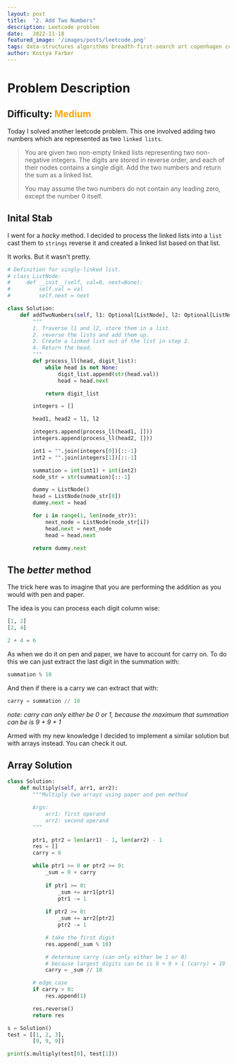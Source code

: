 ```yaml
---
layout:	post
title:	"2. Add Two Numbers"
description: Leetcode problem 
date:	2022-11-18
featured_image: '/images/posts/leetcode.png'
tags: data-structures algorithms breadth-first-search art copenhagen contemporary
author: Kostya Farber
---
```


# Problem Description
## Difficulty: <span style="color:orange">Medium</span>
Today I solved another leetcode problem. This one involved adding two numbers which are represented as two `linked lists`.

> You are given two non-empty linked lists representing two non-negative integers. The digits are stored in reverse order, and each of their nodes contains a single digit. Add the two numbers and return the sum as a linked list. 
> 
> You may assume the two numbers do not contain any leading zero, except the number 0 itself.

## Inital Stab
I went for a *hacky* method. I decided to process the linked lists into a `list` cast them to `strings` reverse it and created a linked list based on that list.

It works. But it wasn't pretty.

```python
# Definition for singly-linked list.
# class ListNode:
#     def __init__(self, val=0, next=None):
#         self.val = val
#         self.next = next

class Solution:
    def addTwoNumbers(self, l1: Optional[ListNode], l2: Optional[ListNode]) -> Optional[ListNode]:
        """
        1. Traverse l1 and l2, store them in a list.
        2. reverse the lists and add them up.
        3. Create a linked list out of the list in step 2.
        4. Return the head.
        """
        def process_ll(head, digit_list):
            while head is not None:
                digit_list.append(str(head.val))
                head = head.next

            return digit_list

        integers = []

        head1, head2 = l1, l2

        integers.append(process_ll(head1, []))
        integers.append(process_ll(head2, []))

        int1 = "".join(integers[0])[::-1]
        int2 = "".join(integers[1])[::-1]

        summation = int(int1) + int(int2)
        node_str = str(summation)[::-1]

        dummy = ListNode()
        head = ListNode(node_str[0])
        dummy.next = head

        for i in range(1, len(node_str)):
            next_node = ListNode(node_str[i])
            head.next = next_node
            head = head.next

        return dummy.next

```

## The *better* method
The trick here was to imagine that you are performing the addition as you would with pen and paper.

The idea is you can process each digit column wise:

```python
[1, 2]
[2, 4]

2 + 4 = 6
```

As when we do it on pen and paper, we have to account for carry on. To do this we can just extract the last digit in the summation with:

```python
summation % 10
```

And then if there is a carry we can extract that with:

```python
carry = summation // 10
```

*note: carry can only either be 0 or 1, because the maximum that summation can be is 9 + 9 + 1*

Armed with my new knowledge I decided to implement a similar solution but with arrays instead. You can check it out.

## Array Solution
```python
class Solution:
    def multiply(self, arr1, arr2):
        """Multiply two arrays using paper and pen method

        Args:
            arr1: first operand
            arr2: second operand
        """

        ptr1, ptr2 = len(arr1) - 1, len(arr2) - 1
        res = []
        carry = 0

        while ptr1 >= 0 or ptr2 >= 0:
            _sum = 0 + carry
            
            if ptr1 >= 0:
                _sum += arr1[ptr1]
                ptr1 -= 1
                
            if ptr2 >= 0:
                _sum += arr2[ptr2]
                ptr2 -= 1

            # take the first digit
            res.append(_sum % 10)

            # determine carry (can only either be 1 or 0)
            # because largest digits can be is 9 + 9 + 1 (carry) = 19
            carry = _sum // 10

        # edge case
        if carry > 0:
            res.append(1)

        res.reverse()
        return res

s = Solution()
test = [[1, 2, 3],
        [9, 9, 9]]

print(s.multiply(test[0], test[1]))
```
